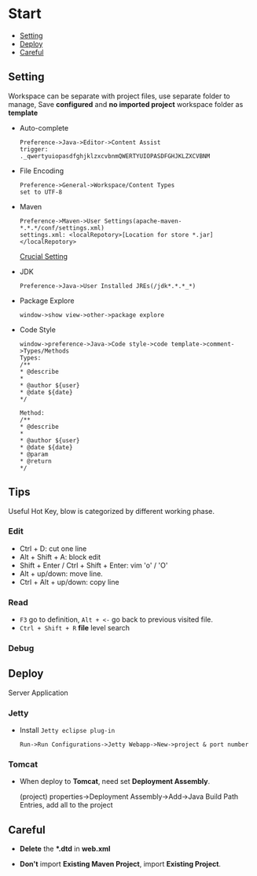 # Start

* [Setting](#setting)
* [Deploy](#deploy)
* [Careful](#odd_problem)


<a id="setting"></a>

## Setting

Workspace can be separate with project files, use separate folder to manage,
Save **configured** and **no imported project** workspace folder as **template**

* Auto-complete

	```
	Preference->Java->Editor->Content Assist
    trigger:
    ._qwertyuiopasdfghjklzxcvbnmQWERTYUIOPASDFGHJKLZXCVBNM
	```

* File Encoding

	```
	Preference->General->Workspace/Content Types
    set to UTF-8
	```

* Maven

	```
	Preference->Maven->User Settings(apache-maven-*.*.*/conf/settings.xml)
	settings.xml: <localRepotory>[Location for store *.jar]</localRepotory>
	```

	[Crucial Setting](https://github.com/neilChenXie/java_dev/blob/master/eclipse/MavenProject.md)

* JDK

    ```
    Preference->Java->User Installed JREs(/jdk*.*.*_*)
    ```

* Package Explore

    ```
    window->show view->other->package explore
    ```

* Code Style

    ```
    window->preference->Java->Code style->code template->comment->Types/Methods
    Types:
    /**
    * @describe
    *
    * @author ${user}
    * @date ${date}
    */

    Method:
    /**
    * @describe
    *
    * @author ${user}
    * @date ${date}
    * @param
    * @return
    */
    ```


<a id="deploy"></a>

## Tips

Useful Hot Key, blow is categorized by different working phase.

### Edit

* Ctrl + D: cut one line
* Alt + Shift + A: block edit
* Shift + Enter / Ctrl + Shift + Enter: vim 'o' / 'O'
* Alt + up/down: move line.
* Ctrl + Alt + up/down: copy line

### Read

* `F3` go to definition, `Alt + <-` go back to previous visited file.
* `Ctrl + Shift + R` **file** level search

### Debug

## Deploy

Server Application

### Jetty

* Install `Jetty eclipse plug-in`

    ```
    Run->Run Configurations->Jetty Webapp->New->project & port number
    ```

### Tomcat

* When deploy to **Tomcat**, need set **Deployment Assembly**.

	(project) properties->Deployment Assembly->Add->Java Build Path Entries, add all to the project


<a id="odd_problem"></a>

## Careful

* **Delete** the **\*.dtd** in **web.xml**

* **Don't** import **Existing Maven Project**, import **Existing Project**.
